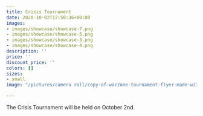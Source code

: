 ```yaml
---
title: Crisis Tournament
date: 2020-10-02T12:50:36+00:00
images:
- images/showcase/showcase-7.png
- images/showcase/showcase-5.png
- images/showcase/showcase-3.png
- images/showcase/showcase-4.png
description: ''
price: ''
discount_price: ''
colors: []
sizes:
- small
image: "/pictures/camera roll/copy-of-warzone-tournament-flyer-made-with-postermywall-1.jpg"

---
```

The Crisis Tournament will be held on October 2nd.